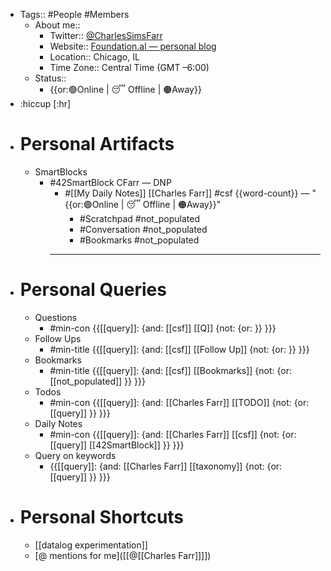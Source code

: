 - Tags:: #People #Members
    - About me::
        - Twitter:: [@CharlesSimsFarr](https://twitter.com/CharlesSimsFarr)
        - Website:: [Foundation.al — personal blog](https://thefoundation.al)
        - Location:: Chicago, IL
        - Time Zone:: Central Time (GMT –6:00)
    - Status::
        - {{or:🟢Online | 😴 Offline | 🟠Away}}
- :hiccup [:hr]
- # Personal Artifacts
    - SmartBlocks
        - #42SmartBlock CFarr — DNP
            - #[[My Daily Notes]] [[Charles Farr]] #csf {{word-count}} — "{{or:🟢Online | 😴 Offline | 🟠Away}}"
                - #Scratchpad #not_populated
                - #Conversation #not_populated
                - #Bookmarks #not_populated
            - ---
- # Personal Queries
    - Questions
        - #min-con {{[[query]]: {and: [[csf]] [[Q]] {not: {or: }}  }}}
    - Follow Ups
        - #min-title {{[[query]]: {and: [[csf]] [[Follow Up]] {not: {or: }}  }}}
    - Bookmarks
        - #min-title {{[[query]]: {and: [[csf]] [[Bookmarks]] {not: {or: [[not_populated]] }}  }}}
    - Todos
        - #min-con {{[[query]]: {and: [[Charles Farr]] [[TODO]] {not: {or: [[query]] }}  }}}
    - Daily Notes
        - #min-con {{[[query]]: {and: [[Charles Farr]] [[csf]] {not: {or: [[query]] [[42SmartBlock]] }}  }}}
    - Query on keywords
        - {{[[query]]: {and: [[Charles Farr]] [[taxonomy]] {not: {or: [[query]] }}  }}}
- # Personal Shortcuts
    - [[datalog experimentation]]
    - [@ mentions for me]([[@[[Charles Farr]]]])
